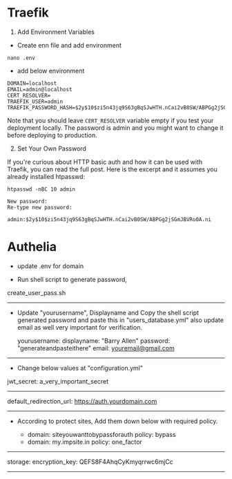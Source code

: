 # Traefik 

1. Add Environment Variables

- Create enn file and add environment

`nano .env`

- add below environment

```
DOMAIN=localhost
EMAIL=admin@localhost
CERT_RESOLVER=
TRAEFIK_USER=admin
TRAEFIK_PASSWORD_HASH=$2y$10$zi5n43jq9S63gBqSJwHTH.nCai2vB0SW/ABPGg2jSGmJBVRo0A.ni
```

Note that you should leave `CERT_RESOLVER` variable empty if you test your deployment locally. The password is admin and you might want to change it before deploying to production.

   2. Set Your Own Password

If you're curious about HTTP basic auth and how it can be used with Traefik, you can read the full post. Here is the excerpt and it assumes you already installed htpasswd:

```nano
htpasswd -nBC 10 admin

New password:
Re-type new password:

admin:$2y$10$zi5n43jq9S63gBqSJwHTH.nCai2vB0SW/ABPGg2jSGmJBVRo0A.ni
```

# Authelia

- update .env for domain

- Run shell script to generate password,

create_user_pass.sh

------------------

- Update "yourusername", Displayname and Copy the shell script generated password and paste this in "users_database.yml" also update email as well very important for verification.

  yourusername:
    displayname: "Barry Allen"
    password: "generateandpasteithere"
    email: youremail@gmail.com
------------------


- Change below values at "configuration.yml"

jwt_secret: a_very_important_secret

------------------

default_redirection_url: https://auth.yourdomain.com

------------------

- According to protect sites, Add them down below with required policy.

    - domain: siteyouwanttobypassforauth
      policy: bypass
    - domain: my.impsite.in
      policy: one_factor
------------------
storage:
  encryption_key: QEFS8F4AhqCyKmyqrrwc6mjCc

------------------
```
